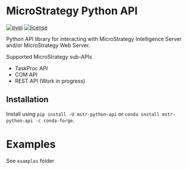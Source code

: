 # MicroStrategy Python API

[![pypi](https://img.shields.io/pypi/v/mstr-python-api.svg)](https://pypi.org/project/config-wrangler/)
[![license](https://img.shields.io/github/license/arcann/mstr_python_api.svg)](https://github.com/arcann/mstr_python_api/blob/master/license.txt)


Python API library for interacting with MicroStrategy Intelligence Server and/or MicroStrategy Web Server.

Supported MicroStrategy sub-APIs

 - TaskProc API
 - COM API
 - REST API (Work in progress)

## Installation

Install using `pip install -U mstr-python-api` or `conda install mstr-python-api -c conda-forge`.

# Examples

See `examples` folder